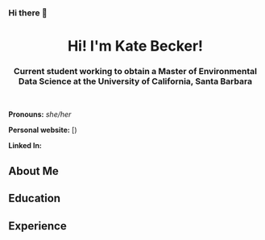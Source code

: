 ### Hi there 👋

<h1 align="center">Hi! I'm Kate Becker! </h1>

<h3 align="center"> Current student working to obtain a Master of Environmental Data Science at the University of California, Santa Barbara </h3>

<br>

**Pronouns:** *she/her* 

**Personal website:** [)

**Linked In:** 

## About Me

## Education 

## Experience 



<!--
**kateebeckerr/kateebeckerr** is a ✨ _special_ ✨ repository because its `README.md` (this file) appears on your GitHub profile.

Here are some ideas to get you started:

- 🔭 I’m currently working on ...
- 🌱 I’m currently learning ...
- 👯 I’m looking to collaborate on ...
- 🤔 I’m looking for help with ...
- 💬 Ask me about ...
- 📫 How to reach me: ...
- 😄 Pronouns: ...
- ⚡ Fun fact: ...
-->
